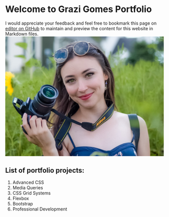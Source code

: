 # Welcome to Grazi Gomes Portfolio

I would appreciate your feedback and feel free to bookmark this page on [editor on GitHub](https://github.com/grazigomes/grazigomes.github.io/edit/master/index.md) to maintain and preview the content for this website in Markdown files.
![Grazi](profile.JPG)

## List of portfolio projects:

1. Advanced CSS
2. Media Queries
3. CSS Grid Systems
4. Flexbox
5. Bootstrap
6. Professional Development

